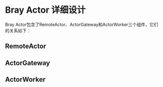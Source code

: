 # Bray Actor 详细设计

Bray Actor包含了RemoteActor、ActorGateway和ActorWorker三个组件，它们的关系如下：



## RemoteActor

## ActorGateway

## ActorWorker
